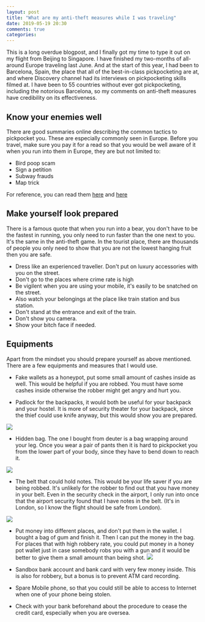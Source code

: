 ```yaml
---
layout: post
title: "What are my anti-theft measures while I was traveling"
date: 2019-05-19 20:30
comments: true
categories: 
---
```

This is a long overdue blogpost, and I finally got my time to type it out on my flight from Beijing to Singapore. I have finished my two-months of all-around Europe traveling last June. And at the start of this year, I had been to Barcelona, Spain, the place that all of the best-in-class pickpocketing are at, and where Discovery channel had its interviews on pickpocketing skills filmed at. I have been to 55 countries without ever got pickpocketing, including the notorious Barcelona, so my comments on anti-theft measures have credibility on its effectiveness.

## Know your enemies well
There are good summaries online describing the common tactics to pickpocket you.  These are especially commonly seen in Europe. Before you travel, make sure you pay it for a read so that you would be well aware of it when you run into them in Europe, they are but not limited to:

* Bird poop scam
* Sign a petition
* Subway frauds
* Map trick

For reference, you can read them [here](https://woltersworld.com/the-most-common-pickpocket-techniques-used-to-rob-tourists/) and [here](https://brightside.me/wonder-curiosities/15-pickpocket-tricks-that-will-fool-you-373410/)

## Make yourself look prepared
There is a famous quote that when you run into a bear, you don't have to be the
fastest in running, you only need to run faster than the one next to you. It's
the same in the anti-theft game. In the tourist place, there are thousands of
people you only need to show that you are not the lowest hanging fruit then you
are safe.

* Dress like an experienced traveller. Don't put on luxury accessories with you
on the street.
* Don't go to the places where crime rate is high
* Be vigilent when you are using your mobile, it's easily to be snatched on
the street.
* Also watch your belongings at the place like train station and bus
station.
* Don't stand at the entrance and exit of the train.
* Don't show you camera. 
* Show your bitch face if needed.

## Equipments
Apart from the mindset you should prepare yourself as above mentioned. There are
a few equipments and measures that I would use.

* Fake wallets as a honeypot, put some small amount of cashes inside as well.
This would be helpful if you are robbed. You must have some cashes inside
otherwise the robber might get angry and hurt you.

* Padlock for the backpacks, it would both be useful for your backpack and your hostel. It is more of security theater for your backpack, since the thief could use knife anyway, but this would show you are prepared.

![](/images/15560810267496.jpg)

* Hidden bag. The one I bought from deuter is a bag wrapping around your leg. Once you wear a pair of pants then it is hard to pickpocket you from the lower part of your body, since they have to bend down to reach it.

![](/images/15560810267790.jpg)

* The belt that could hold notes. This would be your life saver if you are being robbed. It's unlikely for the robber to find out that you have money in your belt. Even in the security check in the airport, I only run into once that the airport security found that I have notes in the belt. (It's in London, so I know the flight should be safe from London).

![](/images/15581858133477.jpg)

* Put money into different places, and don't put them in the wallet. I bought a bag of gum and finish it. Then I can put the money in the bag. For places that with high robbery rate, you could put money in a honey pot wallet just in case somebody robs you with a gun and it would be better to give them a small amount than being shot.
![](/images/15582508373828.jpg)


* Sandbox bank account and bank card with very few money inside. This is also for robbery, but a bonus is to prevent ATM card recording.

* Spare Mobile phone, so that you could still be able to access to Internet when one of your phone being stolen.

* Check with your bank beforehand about the procedure to cease the credit card, especially when you are oversea.
